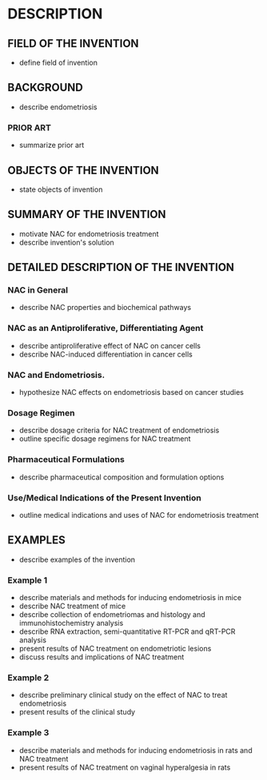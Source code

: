 # DESCRIPTION

## FIELD OF THE INVENTION

- define field of invention

## BACKGROUND

- describe endometriosis

### PRIOR ART

- summarize prior art

## OBJECTS OF THE INVENTION

- state objects of invention

## SUMMARY OF THE INVENTION

- motivate NAC for endometriosis treatment
- describe invention's solution

## DETAILED DESCRIPTION OF THE INVENTION

### NAC in General

- describe NAC properties and biochemical pathways

### NAC as an Antiproliferative, Differentiating Agent

- describe antiproliferative effect of NAC on cancer cells
- describe NAC-induced differentiation in cancer cells

### NAC and Endometriosis.

- hypothesize NAC effects on endometriosis based on cancer studies

### Dosage Regimen

- describe dosage criteria for NAC treatment of endometriosis
- outline specific dosage regimens for NAC treatment

### Pharmaceutical Formulations

- describe pharmaceutical composition and formulation options

### Use/Medical Indications of the Present Invention

- outline medical indications and uses of NAC for endometriosis treatment

## EXAMPLES

- describe examples of the invention

### Example 1

- describe materials and methods for inducing endometriosis in mice
- describe NAC treatment of mice
- describe collection of endometriomas and histology and immunohistochemistry analysis
- describe RNA extraction, semi-quantitative RT-PCR and qRT-PCR analysis
- present results of NAC treatment on endometriotic lesions
- discuss results and implications of NAC treatment

### Example 2

- describe preliminary clinical study on the effect of NAC to treat endometriosis
- present results of the clinical study

### Example 3

- describe materials and methods for inducing endometriosis in rats and NAC treatment
- present results of NAC treatment on vaginal hyperalgesia in rats

